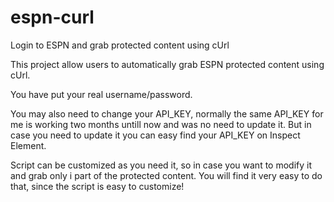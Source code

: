# espn-curl
Login to ESPN and grab protected content using cUrl


This project allow users to automatically grab ESPN protected content using cUrl.

You have put your real username/password.

You may also need to change your API_KEY, normally the same API_KEY for me is working two months untill now and was no need to update it. 
But in case you need to update it you can easy find your API_KEY on Inspect Element.

Script can be customized as you need it, so in case you want to modify it and grab only i part of the protected content. 
You will find it very easy to do that, since the script is easy to customize!

